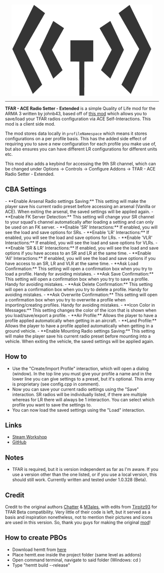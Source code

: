 <p align="center">
	<img width="460" height="300" src="https://github.com/johnb432/ACE-TFAR-Setter-Extended/blob/main/image_src/logo_large_grey_alpha.png?raw=true">
</p>

***

**TFAR - ACE Radio Setter - Extended** is a simple Quality of Life mod for the ARMA 3 written by johnb43, based off of [this mod](https://github.com/Tirpitz93/ACE-TFAR-Setter) which allows you to save/load your TFAR radios configuration via ACE Self-Interactions. This mod is a client side mod.

The mod stores data locally in `profileNamespace` which means it stores configurations on a per profile basis. This has the added side effect of requiring you to save a new configuration for each profile you make use of, but also ensures you can have different LR configurations for different units etc.

This mod also adds a keybind for accessing the 9th SR channel, which can be changed under Options -> Controls -> Configure Addons -> TFAR - ACE Radio Setter - Extended.

<h2>CBA Settings</h2>
- **Enable Arsenal Radio settings Saving:** This setting will make the player save his current radio preset before accessing an arsenal (Vanilla or ACE). When exiting the arsenal, the saved settings will be applied again.
- **Enable FK Server Detection:** This setting will change your SR channel to your squad's channel automatically after loading a setting and can only be used on an FK server.
- **Enable 'SR' Interactions:** If enabled, you will see the load and save options for SRs.
- **Enable 'LR' Interactions:** If enabled, you will see the load and save options for LRs.
- **Enable 'VLR' Interactions:** If enabled, you will see the load and save options for VLRs.
- **Enable 'SR & LR' Interactions:** If enabled, you will see the load and save options if you have access to an SR and LR at the same time.
- **Enable 'All' Interactions:** If enabled, you will see the load and save options if you have access to an SR, LR and VLR at the same time.
- **Ask Load Confirmation:** This setting will open a confirmation box when you try to load a profile. Handy for avoiding mistakes.
- **Ask Save Confirmation:** This setting will open a confirmation box when you try to save a profile. Handy for avoiding mistakes.
- **Ask Delete Confirmation:** This setting will open a confirmation box when you try to delete a profile. Handy for avoiding mistakes.
- **Ask Overwrite Confirmation:** This setting will open a confirmation box when you try to overwrite a profile when importing/creating profiles. Handy for avoiding mistakes.
- **Icon Color in Messages:** This setting changes the color of the icon that is shown when you load/save/export a profile.
- **Air Profile:** Allows the player to have a profile applied automatically when getting in an aircraft.
- **Land Profile:** Allows the player to have a profile applied automatically when getting in a ground vehicle.
- **Enable Mounting Radio settings Saving:** This setting will make the player save his current radio preset before mounting into a vehicle. When exiting the vehicle, the saved settings will be applied again.

<h2>How to</h2>

- Use the "Create/Import Profile" interaction, which will open a dialog (window). In the top line you must give your profile a name and in the lower line you can give settings to a preset, but it's optional. This array is proprietary (see config.cpp in comment).
- Now you can save your current radio settings using the "Save" interaction. SR radios will be individually listed, if there are multiple whereas for LR there will always be 1 interaction. You can select which profile you want to save the settings to.
- You can now load the saved settings using the "Load" interaction.

<h2>Links</h2>

- [Steam Workshop](https://steamcommunity.com/sharedfiles/filedetails/?id=1909836103)
- [GitHub](https://github.com/johnb432/ACE-TFAR-Setter-Extended)

<h2>Notes</h2>

- TFAR is required, but it is version independent as far as I'm aware. If you use a version other than the one listed, or if you use a local version, this should still work. Currently written and tested under 1.0.328 (Beta).

<h2>Credit</h2>

Credit to the original authors [Chatter](https://github.com/RTO-Chatter) & [M3ales](https://github.com/M3ales), with edits from [Tirpitz93](https://github.com/Tirpitz93) for TFAR Beta compatibility. Very little of their code is left, but it served as a basis and inspiration nonetheless, not to mention their pictures and icons are used in this version. So, thank you guys for making the original [mod](https://github.com/Tirpitz93/ACE-TFAR-Setter)!

<h2>How to create PBOs</h2>

* Download hemtt from [here](https://brettmayson.github.io/HEMTT/#/)
* Place hemtt.exe inside the project folder (same level as addons)
* Open command terminal, navigate to said folder (Windows: cd <insert path>)
* Type "hemtt build --release"
